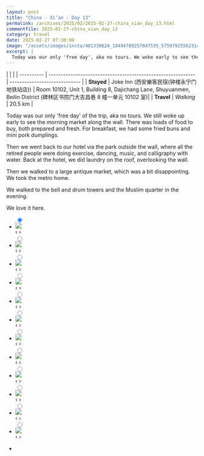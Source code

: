 ```yaml
---
layout: post
title: "China - Xi’an - Day 13"
permalink: /archives/2025/02/2025-02-27-china_xian_day_13.html
commentfile: 2025-02-27-china_xian_day_13
category: travel
date: 2025-02-27 07:30:00
image: "/assets/images/insta/481330624_18494789257047535_5759792556231482575_n_17973514109696458.jpg"
excerpt: |
  Today was our only 'free day', aka no tours. We woke early to see the morning market along the wall.
---
```


|            |                                                              |
| ---------- | ------------------------------------------------------------ | ----------------------------- |
| **Stayed** |  Joke Inn (西安樂客民宿(钟楼永宁门地铁站店)) | Room 10102, Unit 1, Building 8, Dajichang Lane, Shuyuanmen, Beilin District (碑林区书院门大吉昌巷 8 幢一单元 10102 室)|
| **Travel** | _Walking_ |   20.5 km       |


Today was our only 'free day' of the trip, aka no tours. We still woke up early to see the morning market along the wall. There was loads of food to buy, both prepared and fresh. For breakfast, we had some fried buns and mini pork dumplings.

Then we went back to our hotel via the park outside the wall, where all the retired people were doing exercise, dancing, music, and calligraphy with water. Back at the hotel, we did laundry on the roof, overlooking the wall. 

Then we walked to a large antique market, which was a bit disappointing. We took the metro home. 

We walked to the bell and drum towers and the Muslim quarter in the evening. 

We love it here.


<ul class="slides">
    <input type="radio" name="radio-btn" id="img-1" checked="checked" />
    <li class="slide-container">
        <div class="slide">
          <a href="/assets/images/insta/480987177_18494789359047535_1732831982350001033_n_17922604419045951.jpg"><img src="/assets/images/insta/480987177_18494789359047535_1732831982350001033_n_17922604419045951.jpg" /></a>
        </div>
    <div class="nav">
      <label for="img-12" class="prev">&#x2039;</label>
      <label for="img-2" class="next">&#x203a;</label>
    </div>
    </li>
        <input type="radio" name="radio-btn" id="img-2"  />
    <li class="slide-container">
        <div class="slide">
          <a href="/assets/images/insta/481876081_18494789323047535_4206235024422486572_n_18076498864664305.jpg"><img src="/assets/images/insta/481876081_18494789323047535_4206235024422486572_n_18076498864664305.jpg" /></a>
        </div>
    <div class="nav">
      <label for="img-1" class="prev">&#x2039;</label>
      <label for="img-3" class="next">&#x203a;</label>
    </div>
    </li>
        <input type="radio" name="radio-btn" id="img-3"  />
    <li class="slide-container">
        <div class="slide">
          <a href="/assets/images/insta/482165537_18494789314047535_8992801329882220580_n_18047807258337153.jpg"><img src="/assets/images/insta/482165537_18494789314047535_8992801329882220580_n_18047807258337153.jpg" /></a>
        </div>
    <div class="nav">
      <label for="img-2" class="prev">&#x2039;</label>
      <label for="img-4" class="next">&#x203a;</label>
    </div>
    </li>
        <input type="radio" name="radio-btn" id="img-4"  />
    <li class="slide-container">
        <div class="slide">
          <a href="/assets/images/insta/482228089_18494789350047535_5841591637213824608_n_18285806038222482.jpg"><img src="/assets/images/insta/482228089_18494789350047535_5841591637213824608_n_18285806038222482.jpg" /></a>
        </div>
    <div class="nav">
      <label for="img-3" class="prev">&#x2039;</label>
      <label for="img-5" class="next">&#x203a;</label>
    </div>
    </li>
        <input type="radio" name="radio-btn" id="img-5"  />
    <li class="slide-container">
        <div class="slide">
          <a href="/assets/images/insta/481787117_18494789332047535_4153996861997670578_n_18145308466372616.jpg"><img src="/assets/images/insta/481787117_18494789332047535_4153996861997670578_n_18145308466372616.jpg" /></a>
        </div>
    <div class="nav">
      <label for="img-4" class="prev">&#x2039;</label>
      <label for="img-6" class="next">&#x203a;</label>
    </div>
    </li>
        <input type="radio" name="radio-btn" id="img-6"  />
    <li class="slide-container">
        <div class="slide">
          <a href="/assets/images/insta/481453000_18494789368047535_4942275701737865214_n_18061156177989982.jpg"><img src="/assets/images/insta/481453000_18494789368047535_4942275701737865214_n_18061156177989982.jpg" /></a>
        </div>
    <div class="nav">
      <label for="img-5" class="prev">&#x2039;</label>
      <label for="img-7" class="next">&#x203a;</label>
    </div>
    </li>
        <input type="radio" name="radio-btn" id="img-7"  />
    <li class="slide-container">
        <div class="slide">
          <a href="/assets/images/insta/481920731_18494789341047535_1329698256413590776_n_18081848101626761.jpg"><img src="/assets/images/insta/481920731_18494789341047535_1329698256413590776_n_18081848101626761.jpg" /></a>
        </div>
    <div class="nav">
      <label for="img-6" class="prev">&#x2039;</label>
      <label for="img-8" class="next">&#x203a;</label>
    </div>
    </li>
        <input type="radio" name="radio-btn" id="img-8"  />
    <li class="slide-container">
        <div class="slide">
          <a href="/assets/images/insta/481477980_18494789269047535_9083831807604825658_n_17890582584093248.jpg"><img src="/assets/images/insta/481477980_18494789269047535_9083831807604825658_n_17890582584093248.jpg" /></a>
        </div>
    <div class="nav">
      <label for="img-7" class="prev">&#x2039;</label>
      <label for="img-9" class="next">&#x203a;</label>
    </div>
    </li>
        <input type="radio" name="radio-btn" id="img-9"  />
    <li class="slide-container">
        <div class="slide">
          <a href="/assets/images/insta/482369895_18494789290047535_944309761385835307_n_17982334601660712.jpg"><img src="/assets/images/insta/482369895_18494789290047535_944309761385835307_n_17982334601660712.jpg" /></a>
        </div>
    <div class="nav">
      <label for="img-8" class="prev">&#x2039;</label>
      <label for="img-10" class="next">&#x203a;</label>
    </div>
    </li>
        <input type="radio" name="radio-btn" id="img-10"  />
    <li class="slide-container">
        <div class="slide">
          <a href="/assets/images/insta/481946946_18494789287047535_1780994382719741125_n_18256136920302865.jpg"><img src="/assets/images/insta/481946946_18494789287047535_1780994382719741125_n_18256136920302865.jpg" /></a>
        </div>
    <div class="nav">
      <label for="img-9" class="prev">&#x2039;</label>
      <label for="img-11" class="next">&#x203a;</label>
    </div>
    </li>
        <input type="radio" name="radio-btn" id="img-11"  />
    <li class="slide-container">
        <div class="slide">
          <a href="/assets/images/insta/482356048_18494789302047535_3726435895429544747_n_17853374280351458.jpg"><img src="/assets/images/insta/482356048_18494789302047535_3726435895429544747_n_17853374280351458.jpg" /></a>
        </div>
    <div class="nav">
      <label for="img-10" class="prev">&#x2039;</label>
      <label for="img-12" class="next">&#x203a;</label>
    </div>
    </li>
    
 <input type="radio" name="radio-btn" id="img-12" />
 <li class="slide-container">
 <div class="slide">
 <a href="/assets/images/insta/481330624_18494789257047535_5759792556231482575_n_17973514109696458.jpg"><img src="/assets/images/insta/481330624_18494789257047535_5759792556231482575_n_17973514109696458.jpg" /></a>
 </div>
 <div class="nav">
 <label for="img-11" class="prev">&#x2039;</label>
 <label for="img-1" class="next">&#x203a;</label>
 </div>
 </li>
      
<li class="nav-dots">
      <label for="img-1" class="nav-dot" id="img-dot-1"></label>
      <label for="img-2" class="nav-dot" id="img-dot-2"></label>
      <label for="img-3" class="nav-dot" id="img-dot-3"></label>
      <label for="img-4" class="nav-dot" id="img-dot-4"></label>
      <label for="img-5" class="nav-dot" id="img-dot-5"></label>
      <label for="img-6" class="nav-dot" id="img-dot-6"></label>
      <label for="img-7" class="nav-dot" id="img-dot-7"></label>
      <label for="img-8" class="nav-dot" id="img-dot-8"></label>
      <label for="img-9" class="nav-dot" id="img-dot-9"></label>
      <label for="img-10" class="nav-dot" id="img-dot-10"></label>
      <label for="img-11" class="nav-dot" id="img-dot-11"></label>

 <label for="img-12" class="nav-dot" id="img-dot-12"></label>

</li>
</ul>        
             

    